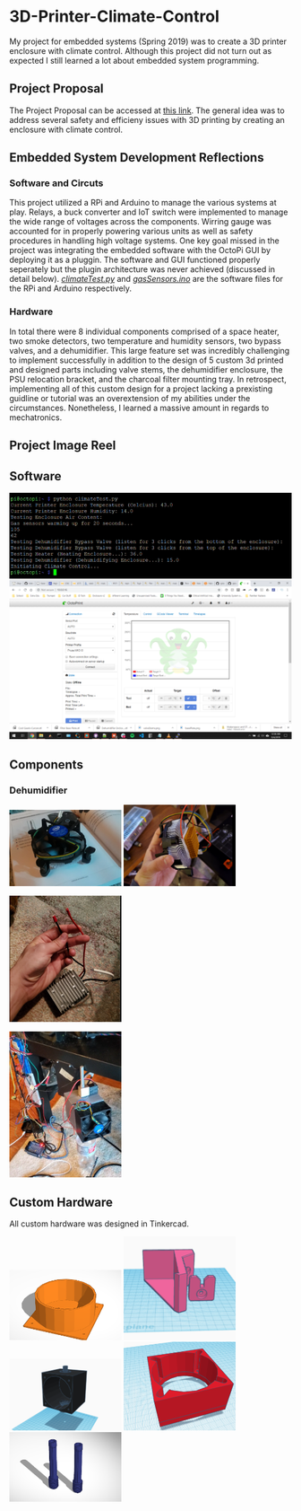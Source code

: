 # 3D-Printer-Climate-Control
My project for embedded systems (Spring 2019) was to create a 3D printer enclosure with climate control. Although this project did not turn out as expected I still learned a lot about embedded system programming.

## Project Proposal
The Project Proposal can be accessed at [this link](https://docs.google.com/document/d/1nhE-VeoW2xHojhICf00JVar8DhTzB7k-zKPyljFL4bU/edit?usp=sharing). The general idea was to address several safety and efficieny issues with 3D printing by creating an enclosure with climate control.

## Embedded System Development Reflections
### Software and Circuts
This project utilized a RPi and Arduino to manage the various systems at play. Relays, a buck converter and IoT switch were implemented to manage the wide range of voltages across the components. Wirring gauge was accounted for in properly powering various units as well as safety procedures in handling high voltage systems. One key goal missed in the project was integrating the embedded software with the OctoPi GUI by deploying it as a pluggin. The software and GUI functioned properly seperately but the plugin architecture was never achieved (discussed in detail below). [*climateTest.py*](https://github.com/rjdoubleu/3D-Printer-Climate-Control/blob/master/climateTest.py) and [*gasSensors.ino*](https://github.com/rjdoubleu/3D-Printer-Climate-Control/blob/master/gasSensors.ino) are the software files for the RPi and Arduino respectively.

### Hardware
In total there were 8 individual components comprised of a space heater, two smoke detectors, two temperature and humidity sensors, two bypass valves, and a dehumidifier. This large feature set was incredibly challenging to implement successfully in addition to the design of 5 custom 3d printed and designed parts including valve stems, the dehumidifier enclosure, the PSU relocation bracket, and the charcoal filter mounting tray. In retrospect, implementing all of this custom design for a project lacking a prexisting guidline or tutorial was an overextension of my abilities under the circumstances. Nonetheless, I learned a massive amount in regards to mechatronics.

## Project Image Reel

## Software

<img src="https://github.com/rjdoubleu/3D-Printer-Climate-Control/blob/master/Software%20Images/Sample%20Output.PNG">

<img src="https://github.com/rjdoubleu/3D-Printer-Climate-Control/blob/master/Software%20Images/octoPrint%20Screen.PNG">


## Components

### Dehumidifier 
<img src="https://github.com/rjdoubleu/3D-Printer-Climate-Control/blob/master/Electronics%20and%20Wirring/Dehumidifier/Dehumidifier%20Fan.PNG" width="200"/>

<img src="https://github.com/rjdoubleu/3D-Printer-Climate-Control/blob/master/Electronics%20and%20Wirring/Dehumidifier/Fan%20with%20Peltier%20Chip.PNG" width="200"/>

<img src="https://github.com/rjdoubleu/3D-Printer-Climate-Control/blob/master/Electronics%20and%20Wirring/Dehumidifier/Buck%20Converter.PNG
" width="200"/>

<img src="https://github.com/rjdoubleu/3D-Printer-Climate-Control/blob/master/Electronics%20and%20Wirring/Dehumidifier/Fully%20Assemblyed%20Dehum.PNG" width="200"/>

## Custom Hardware
All custom hardware was designed in Tinkercad.

<img src="https://github.com/rjdoubleu/3D-Printer-Climate-Control/blob/master/Custom%203D%20Parts/basePlate.png" width="200">

<img src="https://github.com/rjdoubleu/3D-Printer-Climate-Control/blob/master/Custom%203D%20Parts/before.PNG" width="200">

<img src="https://github.com/rjdoubleu/3D-Printer-Climate-Control/blob/master/Custom%203D%20Parts/dehumEnc.PNG" width="200">

<img src="https://github.com/rjdoubleu/3D-Printer-Climate-Control/blob/master/Custom%203D%20Parts/fan%20fitment%20p2.PNG" width="200">

<img src="https://github.com/rjdoubleu/3D-Printer-Climate-Control/blob/master/Custom%203D%20Parts/valveStems.png" width="200">
